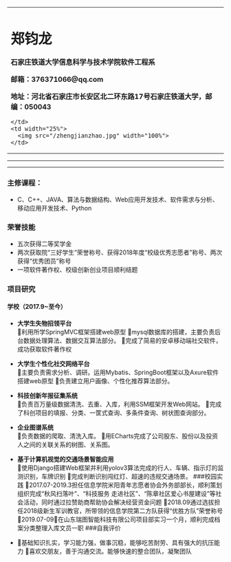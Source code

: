 <div>
<table border="0">
  <tr>
    <td width="75%">
      <h1>郑钧龙</h1>
      <p><b></b></p>
      <p><b>石家庄铁道大学信息科学与技术学院软件工程系</b></p>
      <p><b>邮箱：376371066@qq.com</b></p>
      <p><b>地址：河北省石家庄市长安区北二环东路17号石家庄铁道大学，邮编：050043</b></p>
     
    </td>
    <td width="25%">
      <img src="/zhengjianzhao.jpg" width="100%">
    </td>
  </tr>
</table>
</div>

---



---


### 主修课程：
- C、C++、JAVA、算法与数据结构、Web应用开发技术、软件需求与分析、移动应用开发技术、Python


### 荣誉技能
- 五次获得二等奖学金
- 两次获取院“三好学生”荣誉称号、获得2018年度“校级优秀志愿者”称号、两次获得“优秀团员”称号
- 一项软件著作权、校级创新创业项目顺利结题

### 项目研究

#### 学校（2017.9~至今）
- **大学生失物招领平台**  
利用所学SpringMVC框架搭建web原型
mysql数据库的搭建，主要负责后台数据处理算法、数据交互算法部分。 
完成了简易的安卓移动端社交软件，成功获取软件著作权
- **大学生个性化社交网络平台**  
主要负责需求分析、调研。运用Mybatis、SpringBoot框架以及Axure软件搭建web原型
负责建立用户画像、个性化推荐算法部分。
- **科技创新年报征集系统**  
负责百万量级数据清洗、去重、入库，利用SSM框架开发Web网站。
完成了科创项目的填报、分类、一筐式查询、多条件查询、树状图查询部分。
- **企业图谱系统**  
负责数据的爬取、清洗入库。
用ECharts完成了公司股东、股份以及投资人之间的关联关系的树图、关系图。
- **基于计算机视觉的交通场景智能应用**  
使用Django搭建Web框架并利用yolov3算法完成的行人、车辆、指示灯的监测识别，车牌识别
完成判断识别闯红灯、超速的违规交通场景。
###校园实践
2017.07-2019.3担任信息学院米阳青年志愿者协会外务部部长，顺利策划组织完成“秋风扫落叶”、“科技服务 走进社区”、“陈章社区爱心书屋建设”等社会活动，同时通过拉赞助商帮助协会解决经营资金问题
2018.09通过选拔担任2018级新生军训教官，所带领的信息学院第二方队获得“优胜方队”荣誉称号
2019.07-09，在山东瑞图智能科技有限公司项目部实习一个月，顺利完成档案分类整理入库文员一职
###自我评价

- 基础知识扎实，学习能力强，做事沉稳，能够吃苦耐劳、具有强大的抗压能力
喜欢交朋友，善于沟通交流。能够快速的整合团队，凝聚团队
